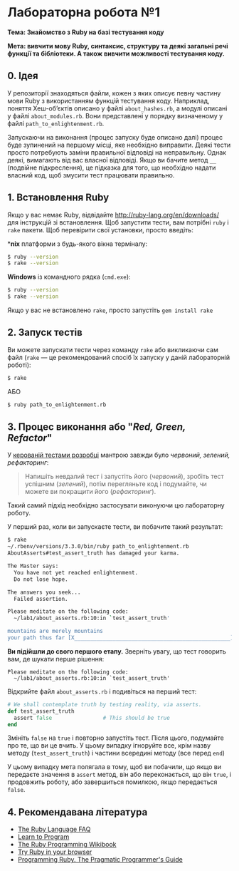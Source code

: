# Лабораторна робота №1

**Тема: Знайомство з Ruby на базі тестування коду**

**Мета: вивчити мову Ruby, синтаксис, структуру та деякі загальні речі функції та бібліотеки. А також вивчити можливості тестування коду.**

## 0. Ідея

У репозиторії знаходяться файли, кожен з яких описує певну частину мови Ruby з використанням функцій тестування коду.
Наприклад, поняття Хеш-обʼєктів описано у файлі `about_hashes.rb`, а модулі описані у файлі `about_modules.rb`.
Вони представлені у порядку визначеному у файлі `path_to_enlightenment.rb`.

Запускаючи на виконання (процес запуску буде описано далі) процес буде зупинений на першому місці, яке необхідно виправити.
Деякі тести просто потребують заміни правильної відповіді на неправильну.
Однак деякі, вимагають від вас власної відповіді.
Якщо ви бачите метод `__` (подвійне підкреслення), це підказка для того, що необхідно надати власний код, щоб змусити тест працювати правильно.

## 1. Встановлення Ruby

Якщо у вас немає Ruby, відвідайте http://ruby-lang.org/en/downloads/ для інструкцій зі встановлення.
Щоб запустити тести, вам потрібні `ruby` і `rake` пакети.
Щоб перевірити свої установки, просто введіть:

***nix** платформи з будь-якого вікна терміналу:
```sh
$ ruby --version
$ rake --version
```

**Windows** із командного рядка (`cmd.exe`):
```sh
$ ruby --version
$ rake --version
```

Якщо у вас не встановлено `rake`, просто запустіть `gem install rake`

## 2. Запуск тестів

Ви можете запускати тести через команду `rake` або викликаючи сам файл (`rake` — це рекомендований спосіб їх запуску у даній лабораторній роботі):

```sh
$ rake
```

АБО

```sh
$ ruby path_to_enlightenment.rb
```

## 3. Процес виконання або "_Red, Green, Refactor_"

У [керованій тестами розробці](https://uk.wikipedia.org/wiki/%D0%9A%D0%B5%D1%80%D0%BE%D0%B2%D0%B0%D0%BD%D0%B0_%D1%82%D0%B5%D1%81%D1%82%D0%B0%D0%BC%D0%B8_%D1%80%D0%BE%D0%B7%D1%80%D0%BE%D0%B1%D0%BA%D0%B0) мантрою завжди було _червоний, зелений, рефакторинг_:
> Напишіть невдалий тест і запустіть його (_червоний_), зробіть тест успішним (_зелений_), потім перегляньте код і подумайте, чи можете ви покращити його (_рефакторинг_).

Такий самий підхід необхідно застосувати виконуючи цю лабораторну роботу.

У перший раз, коли ви запускаєте тести, ви побачите такий результат:

```sh
$ rake                         
~/.rbenv/versions/3.3.0/bin/ruby path_to_enlightenment.rb
AboutAsserts#test_assert_truth has damaged your karma.

The Master says:
  You have not yet reached enlightenment.
  Do not lose hope.

The answers you seek...
  Failed assertion.

Please meditate on the following code:
  ~/lab1/about_asserts.rb:10:in `test_assert_truth'

mountains are merely mountains
your path thus far [X_________________________________________________] 0/284 (0%)
```

**Ви підійшли до свого першого етапу.** Зверніть увагу, що тест говорить вам, де шукати перше рішення:

```
Please meditate on the following code:
  ~/lab1/about_asserts.rb:10:in `test_assert_truth'
```

Відкрийте файл `about_asserts.rb` і подивіться на перший тест:

```ruby
# We shall contemplate truth by testing reality, via asserts.
def test_assert_truth
  assert false                # This should be true
end
```

Змініть `false` на `true` і повторно запустіть тест.
Після цього, подумайте про те, що ви це вчить.
У цьому випадку ігноруйте все, крім назву методу (`test_assert_truth`) і частини всередині методу (все перед `end`)

У цьому випадку мета полягала в тому, щоб ви побачили, що якщо ви передаєте значення в `assert` метод, він або переконається, що він `true`, і продовжить роботу, або завершиться помилкою, якщо передається `false`.

## 4. Рекомендавана література

* [The Ruby Language FAQ](https://www.ruby-lang.org/en/documentation/faq)
* [Learn to Program](https://pine.fm/LearnToProgram)
* [The Ruby Programming Wikibook](https://en.wikibooks.org/wiki/Ruby_Programming)
* [Try Ruby in your browser](https://try.ruby-lang.org)
* [Programming Ruby. The Pragmatic Programmer's Guide](https://ruby-doc.com/docs/ProgrammingRuby)
